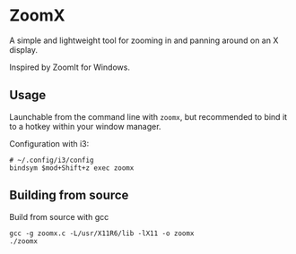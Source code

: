 # ZoomX

A simple and lightweight tool for zooming in and panning around on an X display.

Inspired by ZoomIt for Windows.

## Usage

Launchable from the command line with `zoomx`, but recommended to bind it to a hotkey within your window manager.

Configuration with i3:

```shell
# ~/.config/i3/config
bindsym $mod+Shift+z exec zoomx
```

## Building from source

Build from source with gcc

```shell
gcc -g zoomx.c -L/usr/X11R6/lib -lX11 -o zoomx
./zoomx
```